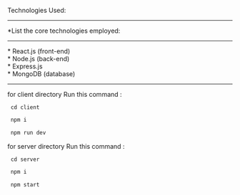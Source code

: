 
Technologies Used:
<hr>
*List the core technologies employed:<hr>
* React.js (front-end)<br>
* Node.js (back-end)<br>
* Express.js <br>
* MongoDB (database)<br>


<hr>

for client directory Run this command :
```
 cd client
```
```js
 npm i
```
```js
 npm run dev
```


for server directory Run this command :
```
 cd server
```
```js
 npm i
```
```js
 npm start
```


